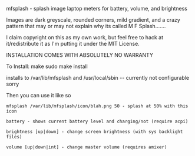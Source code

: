 mfsplash - splash image laptop meters for battery, volume, and brightness

Images are dark greyscale, rounded corners, mild gradient, and a crazy pattern
that may or may not explain why its called M F Splash.......


I claim copyright on this as my own work, but feel free to hack at it/redistribute
it as I'm putting it under the MIT License.

INSTALLATION COMES WITH ABSOLUTELY NO WARRANTY

To Install:
make
sudo make install

installs to /var/lib/mfsplash and /usr/local/sbin -- currently not configurable sorry


Then you can use it like so

	mfsplash /var/lib/mfsplash/icon/blah.png 50 - splash at 50% with this icon

	battery - shows current battery level and charging/not (require acpi)

	brightness [up|down] - change screen brightness (with sys backlight files)

	volume [up|down|int] - change master volume (requires amixer)

